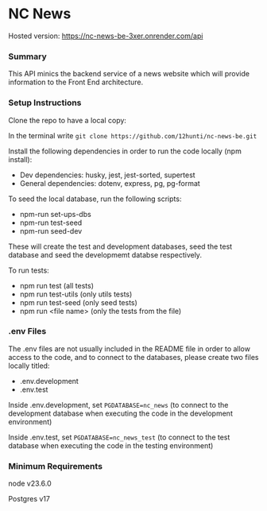 # NC News

Hosted version: https://nc-news-be-3xer.onrender.com/api

### Summary

This API minics the backend service of a news website which will provide information to the Front End architecture. 

### Setup Instructions

Clone the repo to have a local copy:

In the terminal write `git clone https://github.com/12hunti/nc-news-be.git`


Install the following dependencies in order to run the code locally (npm install):

- Dev dependencies: husky, jest, jest-sorted, supertest
- General dependencies: dotenv, express, pg, pg-format

To seed the local database, run the following scripts:

- npm-run set-ups-dbs 
- npm-run test-seed
- npm-run seed-dev

These will create the test and development databases, seed the test database and seed the developmemt databse respectively.

To run tests:

- npm run test (all tests)
- npm run test-utils (only utils tests)
- npm run test-seed (only seed tests)
- npm run \<file name>  (only the tests from the file)


<!-- Clear instructions of how to clone, install dependencies, seed local database, and run tests-->

### .env Files

The .env files are not usually included in the README file in order to allow access to the code, and to connect to the databases, please create two files locally titled:

 - .env.development
- .env.test

Inside .env.development, set `PGDATABASE=nc_news` (to connect to the development database when executing the code in the development environment)

Inside .env.test, set `PGDATABASE=nc_news_test` (to connect to the test database when executing the code in the testing environment)

### Minimum Requirements

node v23.6.0

Postgres v17


